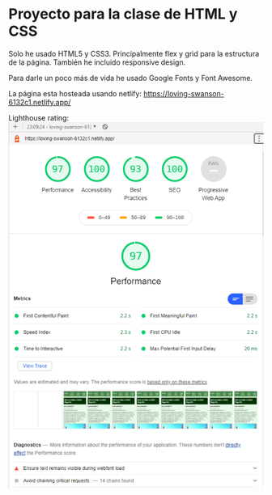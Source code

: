 # Proyecto para la clase de HTML y CSS
Solo he usado HTML5 y CSS3. Principalmente flex y grid para la estructura de la página.
También he incluido responsive design.

Para darle un poco más de vida he usado Google Fonts y Font Awesome.

La página esta hosteada usando netlify: https://loving-swanson-6132c1.netlify.app/

Lighthouse rating:
![lighthouse rating](https://raw.githubusercontent.com/bgdnvk/uned-msc-html/master/media/lighthouse.png)
